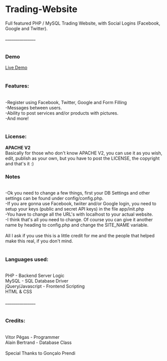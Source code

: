 Trading-Website
===============

Full featured PHP / MySQL Trading Website, with Social Logins (Facebook, Google and Twitter).

_______________<br>
<br>
<h3>Demo</h3>
<a href="http://oryzhon.com/marketplace/" target="_blank">Live Demo</a>
<br>
<br>

<h3>Features:</h3><br>
-Register using Facebook, Twitter, Google and Form Filling<br>
-Messages between users.<br>
-Ability to post services and/or products with pictures.<br>
-And more!<br>
<br>
<h3>License: </h3> <b>APACHE V2</b>
<br>Basically for those who don't know APACHE V2, you can use it as you wish, edit, publish as your own, but you have to post the LICENSE, the copyright and that's it :)
<br>
<h3>Notes</h3><br>
-Ok you need to change a few things, first your DB Settings and other settings can be found under config/config.php.<br>
-If you are gonna use Facebook, twiiter and/or Google login, you need to setup your keys (public and secret API keys) in the file app/init.php<br>
-You have to change all the URL's with localhost to your actual website.<br>
-I think that's all you need to change. Of course you can give it another name by heading to config.php and change the SITE_NAME variable.<br>
<br>
All I ask if you use this is a little credit for me and the people that helped make this real, if you don't mind.<br>
<br>
<h3>Languages used:</h3><br>
PHP - Backend Server Logic<br>
MySQL - SQL Database Driver<br>
jQuery/Javascript - Frontend Scripting<br>
HTML & CSS<br>
<br>
_______________<br>
<br>
<h3>Credits:</h3><br>
Vitor Pêgas - Programmer<br>
Alain Bertrand - Database Class<br>
<br>
Special Thanks to Gonçalo Prendi<br>
